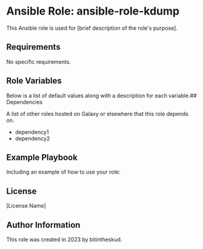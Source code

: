 # Ansible Role: ansible-role-kdump

This Ansible role is used for [brief description of the role's purpose].

## Requirements

No specific requirements.

## Role Variables

Below is a list of default values along with a description for each variable.## Dependencies

A list of other roles hosted on Galaxy or elsewhere that this role depends on.

- dependency1
- dependency2

## Example Playbook

Including an example of how to use your role:


## License

[License Name]

## Author Information

This role was created in 2023 by bitintheskud.
